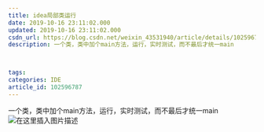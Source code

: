 ```yaml
---
title: idea局部类运行
date: 2019-10-16 23:11:02.000
updated: 2019-10-16 23:11:02.000
csdn_url: https://blog.csdn.net/weixin_43531940/article/details/102596787
description: 一个类，类中加个main方法，运行，实时测试，而不最后才统一main



tags: 
categories: IDE
article_id: 102596787
---
```

﻿一个类，类中加个main方法，运行，实时测试，而不最后才统一main
![在这里插入图片描述](http://img.yayi.site/csdn/20191016231047308.png-watermaskStyle)
